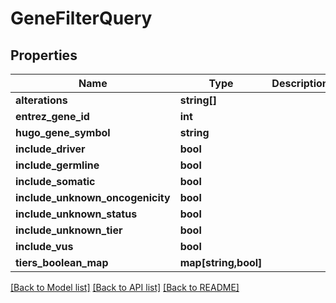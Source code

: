 # GeneFilterQuery

## Properties
Name | Type | Description | Notes
------------ | ------------- | ------------- | -------------
**alterations** | **string[]** |  | [optional] 
**entrez_gene_id** | **int** |  | [optional] 
**hugo_gene_symbol** | **string** |  | [optional] 
**include_driver** | **bool** |  | [optional] 
**include_germline** | **bool** |  | [optional] 
**include_somatic** | **bool** |  | [optional] 
**include_unknown_oncogenicity** | **bool** |  | [optional] 
**include_unknown_status** | **bool** |  | [optional] 
**include_unknown_tier** | **bool** |  | [optional] 
**include_vus** | **bool** |  | [optional] 
**tiers_boolean_map** | **map[string,bool]** |  | [optional] 

[[Back to Model list]](../README.md#documentation-for-models) [[Back to API list]](../README.md#documentation-for-api-endpoints) [[Back to README]](../README.md)


